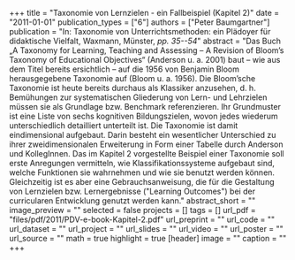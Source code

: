 +++
title = "Taxonomie von Lernzielen - ein Fallbeispiel (Kapitel 2)"
date = "2011-01-01"
publication_types = ["6"]
authors = ["Peter Baumgartner"]
publication = "In: Taxonomie von Unterrichtsmethoden: ein Plädoyer für didaktische Vielfalt, Waxmann, Münster, _pp. 35--54_"
abstract = "Das Buch „A Taxonomy for Learning, Teaching and Assessing – A Revision of Bloom’s Taxonomy of Educational Objectives“ (Anderson u. a. 2001) baut – wie aus dem Titel bereits ersichtlich – auf die 1956 von Benjamin Bloom herausgegebene Taxonomie auf (Bloom u. a. 1956). Die Bloom’sche Taxonomie ist heute bereits durchaus als Klassiker anzusehen, d. h. Bemühungen zur systematischen Gliederung von Lern- und Lehrzielen müssen sie als Grundlage bzw. Benchmark referenzieren. Ihr Grundmuster ist eine Liste von sechs kognitiven Bildungszielen, wovon jedes wiederum unterschiedlich detailliert unterteilt ist. Die Taxonomie ist damit eindimensional aufgebaut. Darin besteht ein wesentlicher Unterschied zu ihrer zweidimensionalen Erweiterung in Form einer Tabelle durch Anderson und KollegInnen. Das im Kapitel 2 vorgestellte Beispiel einer Taxonomie soll erste Anregungen vermitteln, wie Klassifikationssysteme aufgebaut sind, welche Funktionen sie wahrnehmen und wie sie benutzt werden können. Gleichzeitig ist es aber eine Gebrauchsanweisung, die für die Gestaltung von Lernzielen bzw. Lernergebnisse (\"Learning Outcomes\") bei der curricularen Entwicklung genutzt werden kann."
abstract_short = ""
image_preview = ""
selected = false
projects = []
tags = []
url_pdf = "files/pdf/2011/PDV-e-book-Kapitel-2.pdf"
url_preprint = ""
url_code = ""
url_dataset = ""
url_project = ""
url_slides = ""
url_video = ""
url_poster = ""
url_source = ""
math = true
highlight = true
[header]
image = ""
caption = ""
+++
